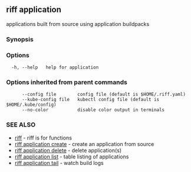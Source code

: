 ## riff application

applications built from source using application buildpacks

### Synopsis

<todo>

### Options

```
  -h, --help   help for application
```

### Options inherited from parent commands

```
      --config file        config file (default is $HOME/.riff.yaml)
      --kube-config file   kubectl config file (default is $HOME/.kube/config)
      --no-color           disable color output in terminals
```

### SEE ALSO

* [riff](riff.md)	 - riff is for functions
* [riff application create](riff_application_create.md)	 - create an application from source
* [riff application delete](riff_application_delete.md)	 - delete application(s)
* [riff application list](riff_application_list.md)	 - table listing of applications
* [riff application tail](riff_application_tail.md)	 - watch build logs

